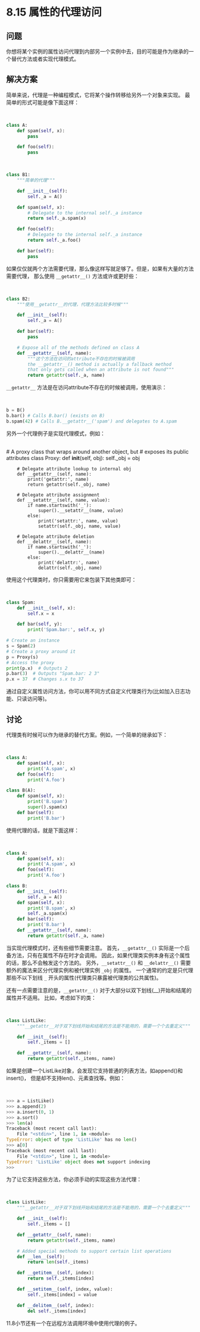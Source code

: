 

# 8.15 属性的代理访问

## 问题

你想将某个实例的属性访问代理到内部另一个实例中去，目的可能是作为继承的一个替代方法或者实现代理模式。

## 解决方案

简单来说，代理是一种编程模式，它将某个操作转移给另外一个对象来实现。 最简单的形式可能是像下面这样：


​    
```python
class A:
    def spam(self, x):
        pass

    def foo(self):
        pass
```


​    
```python
class B1:
    """简单的代理"""

    def __init__(self):
        self._a = A()

    def spam(self, x):
        # Delegate to the internal self._a instance
        return self._a.spam(x)

    def foo(self):
        # Delegate to the internal self._a instance
        return self._a.foo()

    def bar(self):
        pass
```


如果仅仅就两个方法需要代理，那么像这样写就足够了。但是，如果有大量的方法需要代理， 那么使用 `__getattr__()` 方法或许或更好些：


​    
```python
class B2:
    """使用__getattr__的代理，代理方法比较多时候"""

    def __init__(self):
        self._a = A()

    def bar(self):
        pass

    # Expose all of the methods defined on class A
    def __getattr__(self, name):
        """这个方法在访问的attribute不存在的时候被调用
        the __getattr__() method is actually a fallback method
        that only gets called when an attribute is not found"""
        return getattr(self._a, name)
```


`__getattr__` 方法是在访问attribute不存在的时候被调用，使用演示：


​    
```python
b = B()
b.bar() # Calls B.bar() (exists on B)
b.spam(42) # Calls B.__getattr__('spam') and delegates to A.spam
```


另外一个代理例子是实现代理模式，例如：


​    
    # A proxy class that wraps around another object, but
    # exposes its public attributes
    class Proxy:
        def __init__(self, obj):
            self._obj = obj
    
        # Delegate attribute lookup to internal obj
        def __getattr__(self, name):
            print('getattr:', name)
            return getattr(self._obj, name)
    
        # Delegate attribute assignment
        def __setattr__(self, name, value):
            if name.startswith('_'):
                super().__setattr__(name, value)
            else:
                print('setattr:', name, value)
                setattr(self._obj, name, value)
    
        # Delegate attribute deletion
        def __delattr__(self, name):
            if name.startswith('_'):
                super().__delattr__(name)
            else:
                print('delattr:', name)
                delattr(self._obj, name)


使用这个代理类时，你只需要用它来包装下其他类即可：


​    
```python
class Spam:
    def __init__(self, x):
        self.x = x

    def bar(self, y):
        print('Spam.bar:', self.x, y)

# Create an instance
s = Spam(2)
# Create a proxy around it
p = Proxy(s)
# Access the proxy
print(p.x)  # Outputs 2
p.bar(3)  # Outputs "Spam.bar: 2 3"
p.x = 37  # Changes s.x to 37
```


通过自定义属性访问方法，你可以用不同方式自定义代理类行为(比如加入日志功能、只读访问等)。

## 讨论

代理类有时候可以作为继承的替代方案。例如，一个简单的继承如下：


​    
```python
class A:
    def spam(self, x):
        print('A.spam', x)
    def foo(self):
        print('A.foo')

class B(A):
    def spam(self, x):
        print('B.spam')
        super().spam(x)
    def bar(self):
        print('B.bar')
```


使用代理的话，就是下面这样：


​    
```python
class A:
    def spam(self, x):
        print('A.spam', x)
    def foo(self):
        print('A.foo')

class B:
    def __init__(self):
        self._a = A()
    def spam(self, x):
        print('B.spam', x)
        self._a.spam(x)
    def bar(self):
        print('B.bar')
    def __getattr__(self, name):
        return getattr(self._a, name)
```


当实现代理模式时，还有些细节需要注意。 首先，`__getattr__()` 实际是一个后备方法，只有在属性不存在时才会调用。
因此，如果代理类实例本身有这个属性的话，那么不会触发这个方法的。 另外，`__setattr__()` 和 `__delattr__()`
需要额外的魔法来区分代理实例和被代理实例 `_obj` 的属性。 一个通常的约定是只代理那些不以下划线 `_`
开头的属性(代理类只暴露被代理类的公共属性)。

还有一点需要注意的是，`__getattr__()` 对于大部分以双下划线(__)开始和结尾的属性并不适用。 比如，考虑如下的类：


​    
```python
class ListLike:
    """__getattr__对于双下划线开始和结尾的方法是不能用的，需要一个个去重定义"""

    def __init__(self):
        self._items = []

    def __getattr__(self, name):
        return getattr(self._items, name)
```


如果是创建一个ListLike对象，会发现它支持普通的列表方法，如append()和insert()， 但是却不支持len()、元素查找等。例如：


​    
```python
>>> a = ListLike()
>>> a.append(2)
>>> a.insert(0, 1)
>>> a.sort()
>>> len(a)
Traceback (most recent call last):
    File "<stdin>", line 1, in <module>
TypeError: object of type 'ListLike' has no len()
>>> a[0]
Traceback (most recent call last):
    File "<stdin>", line 1, in <module>
TypeError: 'ListLike' object does not support indexing
>>>
```


为了让它支持这些方法，你必须手动的实现这些方法代理：


​    
```python
class ListLike:
    """__getattr__对于双下划线开始和结尾的方法是不能用的，需要一个个去重定义"""

    def __init__(self):
        self._items = []

    def __getattr__(self, name):
        return getattr(self._items, name)

    # Added special methods to support certain list operations
    def __len__(self):
        return len(self._items)

    def __getitem__(self, index):
        return self._items[index]

    def __setitem__(self, index, value):
        self._items[index] = value

    def __delitem__(self, index):
        del self._items[index]
```


11.8小节还有一个在远程方法调用环境中使用代理的例子。



